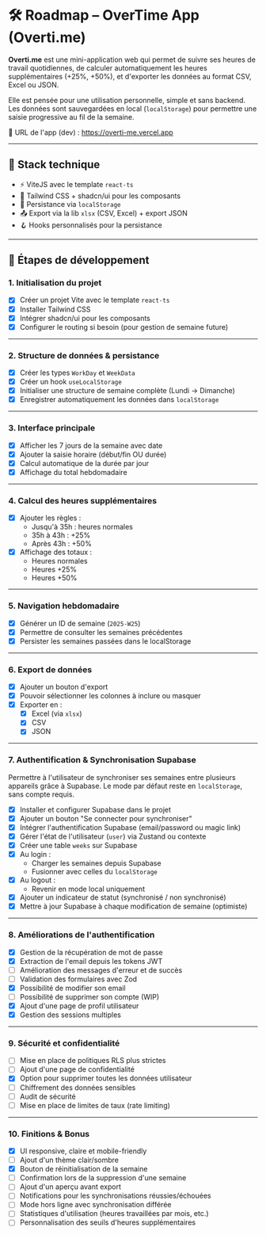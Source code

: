 # 🛠️ Roadmap – OverTime App (Overti.me)

**Overti.me** est une mini-application web qui permet de suivre ses heures de travail quotidiennes, de calculer automatiquement les heures supplémentaires (+25%, +50%), et d'exporter les données au format CSV, Excel ou JSON.

Elle est pensée pour une utilisation personnelle, simple et sans backend. Les données sont sauvegardées en local (`localStorage`) pour permettre une saisie progressive au fil de la semaine.

🔗 URL de l'app (dev) : https://overti-me.vercel.app

---

## 🔧 Stack technique

- ⚡️ ViteJS avec le template `react-ts`
- 🎨 Tailwind CSS + shadcn/ui pour les composants
- 💾 Persistance via `localStorage`
- 📤 Export via la lib `xlsx` (CSV, Excel) + export JSON
- 🪝 Hooks personnalisés pour la persistance

---

## 📍 Étapes de développement

### 1. Initialisation du projet

- [x] Créer un projet Vite avec le template `react-ts`
- [x] Installer Tailwind CSS
- [x] Intégrer shadcn/ui pour les composants
- [x] Configurer le routing si besoin (pour gestion de semaine future)

---

### 2. Structure de données & persistance

- [x] Créer les types `WorkDay` et `WeekData`
- [x] Créer un hook `useLocalStorage`
- [x] Initialiser une structure de semaine complète (Lundi → Dimanche)
- [x] Enregistrer automatiquement les données dans `localStorage`

---

### 3. Interface principale

- [x] Afficher les 7 jours de la semaine avec date
- [x] Ajouter la saisie horaire (début/fin OU durée)
- [x] Calcul automatique de la durée par jour
- [x] Affichage du total hebdomadaire

---

### 4. Calcul des heures supplémentaires

- [x] Ajouter les règles :
  - Jusqu'à 35h : heures normales
  - 35h à 43h : +25%
  - Après 43h : +50%
- [x] Affichage des totaux :
  - Heures normales
  - Heures +25%
  - Heures +50%

---

### 5. Navigation hebdomadaire

- [x] Générer un ID de semaine (`2025-W25`)
- [x] Permettre de consulter les semaines précédentes
- [x] Persister les semaines passées dans le localStorage

---

### 6. Export de données

- [x] Ajouter un bouton d'export
- [x] Pouvoir sélectionner les colonnes à inclure ou masquer
- [x] Exporter en :
  - [x] Excel (via `xlsx`)
  - [x] CSV
  - [x] JSON

---

### 7. Authentification & Synchronisation Supabase

Permettre à l'utilisateur de synchroniser ses semaines entre plusieurs appareils grâce à Supabase. Le mode par défaut reste en `localStorage`, sans compte requis.

- [x] Installer et configurer Supabase dans le projet
- [x] Ajouter un bouton "Se connecter pour synchroniser"
- [x] Intégrer l'authentification Supabase (email/password ou magic link)
- [x] Gérer l'état de l'utilisateur (`user`) via Zustand ou contexte
- [x] Créer une table `weeks` sur Supabase
- [x] Au login :
  - Charger les semaines depuis Supabase
  - Fusionner avec celles du `localStorage`
- [x] Au logout :
  - Revenir en mode local uniquement
- [x] Ajouter un indicateur de statut (synchronisé / non synchronisé)
- [x] Mettre à jour Supabase à chaque modification de semaine (optimiste)

---

### 8. Améliorations de l'authentification

- [x] Gestion de la récupération de mot de passe
- [x] Extraction de l'email depuis les tokens JWT
- [ ] Amélioration des messages d'erreur et de succès
- [ ] Validation des formulaires avec Zod
- [x] Possibilité de modifier son email
- [ ] Possibilité de supprimer son compte (WIP)
- [x] Ajout d'une page de profil utilisateur
- [x] Gestion des sessions multiples

---

### 9. Sécurité et confidentialité

- [ ] Mise en place de politiques RLS plus strictes
- [ ] Ajout d'une page de confidentialité
- [x] Option pour supprimer toutes les données utilisateur
- [ ] Chiffrement des données sensibles
- [ ] Audit de sécurité
- [ ] Mise en place de limites de taux (rate limiting)

---

### 10. Finitions & Bonus

- [x] UI responsive, claire et mobile-friendly
- [ ] Ajout d'un thème clair/sombre
- [x] Bouton de réinitialisation de la semaine
- [ ] Confirmation lors de la suppression d'une semaine
- [ ] Ajout d'un aperçu avant export
- [ ] Notifications pour les synchronisations réussies/échouées
- [ ] Mode hors ligne avec synchronisation différée
- [ ] Statistiques d'utilisation (heures travaillées par mois, etc.)
- [ ] Personnalisation des seuils d'heures supplémentaires
